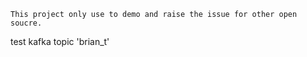 ```
This project only use to demo and raise the issue for other open soucre. 
```
test kafka topic 'brian_t'